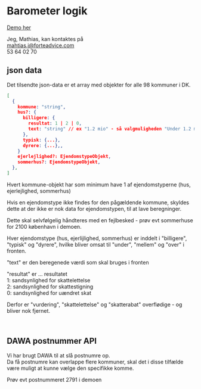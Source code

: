 # Barometer logik

[Demo her](https://boligskat-barometer-git-textbtm-adviceas.vercel.app/)

Jeg, Mathias, kan kontaktes på <br>
mahtias.j@forteadvice.com <br>
53 64 02 70

## json data

Det tilsendte json-data er et array med objekter for alle 98 kommuner i DK. <br>

```JSON
[
  {
    kommune: "string",
    hus?: {
      billigere: {
        resultat: 1 | 2 | 0,
        text: "string" // ex "1.2 mio" - så valgmuligheden "Under 1.2 mio"
      },
      typisk: {...},
      dyrere: {...},,
    }
    ejerlejlighed?: EjendomstypeObjekt,
    sommerhus?: EjendomstypeObjekt,
  },
]
```

Hvert kommune-objekt har som minimum have 1 af ejendomstyperne (hus, ejerlejlighed, sommerhus) <br>

Hvis en ejendomstype ikke findes for den pågældende kommune, skyldes dette at der ikke er nok data for ejendomstypen, til at lave beregninger. <br>

Dette skal selvfølgelig håndteres med en fejlbesked - prøv evt sommerhuse for 2100 københavn i demoen. <br>

Hver ejendomstype (hus, ejerlijlighed, sommerhus) er inddelt i "billigere", "typisk" og "dyrere", hvilke bliver omsat til "under", "mellem" og "over" i fronten. <br>

"text" er den beregenede værdi som skal bruges i fronten <br>

"resultat" er ... resultatet <br>
1: sandsynlighed for skattelettelse <br>
2: sandsynlighed for skattestigning <br>
0: sandsynlighed for uændret skat<br>

Derfor er "vurdering", "skattelettelse" og "skatterabat" overflødige - og bliver nok fjernet.

<br>

## DAWA postnummer API

Vi har brugt DAWA til at slå postnumre op. <br>
Da få postnumre kan overlappe flere kommuner, skal det i disse tilfælde være muligt at kunne vælge den specifikke komme. <br>

Prøv evt postnummeret 2791 i demoen

<br>
